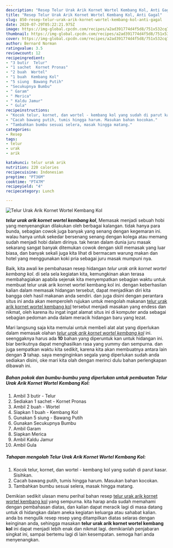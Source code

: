 ```yaml
---
description: "Resep Telur Urak Arik Kornet Wortel Kembang Kol, Anti Gagal"
title: "Resep Telur Urak Arik Kornet Wortel Kembang Kol, Anti Gagal"
slug: 850-resep-telur-urak-arik-kornet-wortel-kembang-kol-anti-gagal
date: 2020-07-29T05:22:21.975Z
image: https://img-global.cpcdn.com/recipes/a2ad391774d4f5d8/751x532cq70/telur-urak-arik-kornet-wortel-kembang-kol-foto-resep-utama.jpg
thumbnail: https://img-global.cpcdn.com/recipes/a2ad391774d4f5d8/751x532cq70/telur-urak-arik-kornet-wortel-kembang-kol-foto-resep-utama.jpg
cover: https://img-global.cpcdn.com/recipes/a2ad391774d4f5d8/751x532cq70/telur-urak-arik-kornet-wortel-kembang-kol-foto-resep-utama.jpg
author: Bernard Norman
ratingvalue: 3.5
reviewcount: 12
recipeingredient:
- "3 butir  Telur"
- "1 sachet  Kornet Pronas"
- "2 buah  Wortel"
- "1 buah  Kembang Kol"
- "5 siung  Bawang Putih"
- "Secukupnya Bumbu"
- " Garam"
- " Merica"
- " Kaldu Jamur"
- " Gula"
recipeinstructions:
- "Kocok telur, kornet, dan wortel - kembang kol yang sudah di parut kasar. Sisihkan."
- "Cacah bawang putih, tumis hingga harum. Masukan bahan kocokan."
- "Tambahkan bumbu sesuai selera, masak hingga matang."
categories:
- Resep
tags:
- telur
- urak
- arik

katakunci: telur urak arik 
nutrition: 220 calories
recipecuisine: Indonesian
preptime: "PT36M"
cooktime: "PT47M"
recipeyield: "4"
recipecategory: Lunch

---
```



![Telur Urak Arik Kornet Wortel Kembang Kol](https://img-global.cpcdn.com/recipes/a2ad391774d4f5d8/751x532cq70/telur-urak-arik-kornet-wortel-kembang-kol-foto-resep-utama.jpg)

<b><i>telur urak arik kornet wortel kembang kol</i></b>, Memasak menjadi sebuah hobi yang menyenangkan dilakukan oleh berbagai kalangan. tidak hanya para bunda, sebagian cowok juga banyak yang senang dengan kegemaran ini. walau hanya untuk sekedar bersenang senang dengan kolega atau memang sudah menjadi hobi dalam dirinya. tak heran dalam dunia juru masak sekarang sangat banyak ditemukan cowok dengan skill memasak yang luar biasa, dan banyak sekali juga kita lihat di bermacam warung makan dan hotel yang menggunakan koki pria sebagai juru masak mumpuni nya.



Baik, kita awali ke pembahasan resep hidangan <i>telur urak arik kornet wortel kembang kol</i>. di sela sela kegiatan kita, kemungkinan akan terasa membahagiakan apabila sejenak kita menyempatkan sebagian waktu untuk membuat telur urak arik kornet wortel kembang kol ini. dengan keberhasilan kalian dalam memasak hidangan tersebut, dapat menjadikan diri kita bangga oleh hasil makanan anda sendiri. dan juga disini dengan perantara situs ini anda akan memperoleh rujukan untuk mengolah makanan <u>telur urak arik kornet wortel kembang kol</u> tersebut menjadi masakan yang endess dan nikmat, oleh karena itu ingat ingat alamat situs ini di komputer anda sebagai sebagian pedoman anda dalam meracik hidangan baru yang lezat.


Mari langsung saja kita memulai untuk membeli alat alat yang diperlukan dalam memasak olahan <u><i>telur urak arik kornet wortel kembang kol</i></u> ini. seenggaknya harus ada <b>10</b> bahan yang diperuntuk kan untuk hidangan ini. biar berikutnya dapat menghasilkan rasa yang yummy dan sempurna. dan juga sempatkan waktu kita sedikit, karena kita akan membuatnya antara lain dengan <b>3</b> tahap. saya menginginkan segala yang diperlukan sudah anda sediakan disini, oke mari kita olah dengan merinci dulu bahan perlengkapan dibawah ini.

<!--inarticleads1-->

##### Bahan pokok dan bumbu-bumbu yang diperlukan untuk pembuatan Telur Urak Arik Kornet Wortel Kembang Kol:

1. Ambil 3 butir - Telur
1. Sediakan 1 sachet - Kornet Pronas
1. Ambil 2 buah - Wortel
1. Siapkan 1 buah - Kembang Kol
1. Gunakan 5 siung - Bawang Putih
1. Gunakan Secukupnya Bumbu
1. Ambil  Garam
1. Siapkan  Merica
1. Ambil  Kaldu Jamur
1. Ambil  Gula




<!--inarticleads2-->

##### Tahapan mengolah Telur Urak Arik Kornet Wortel Kembang Kol:

1. Kocok telur, kornet, dan wortel - kembang kol yang sudah di parut kasar. Sisihkan.
1. Cacah bawang putih, tumis hingga harum. Masukan bahan kocokan.
1. Tambahkan bumbu sesuai selera, masak hingga matang.




Demikian sedikit ulasan menu perihal bahan resep <u>telur urak arik kornet wortel kembang kol</u> yang sempurna. kita harap anda sudah memahami dengan pembahasan diatas, dan kalian dapat meracik lagi di masa datang untuk di hidangkan dalam aneka kegiatan keluarga atau sahabat kalian. anda bs mengulik resep resep yang ditampilkan diatas selaras dengan keinginan anda, sehingga masakan <b>telur urak arik kornet wortel kembang kol</b> ini dapat menjadi lebih enak dan nikmat lagi. demikianlah penjabaran singkat ini, sampai bertemu lagi di lain kesempatan. semoga hari anda menyenangkan.
